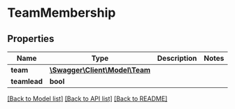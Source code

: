 # TeamMembership

## Properties
Name | Type | Description | Notes
------------ | ------------- | ------------- | -------------
**team** | [**\Swagger\Client\Model\Team**](Team.md) |  | 
**teamlead** | **bool** |  | 

[[Back to Model list]](../../README.md#documentation-for-models) [[Back to API list]](../../README.md#documentation-for-api-endpoints) [[Back to README]](../../README.md)

